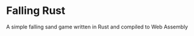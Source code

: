 
Falling Rust
============

A simple falling sand game written in Rust and compiled to Web Assembly

